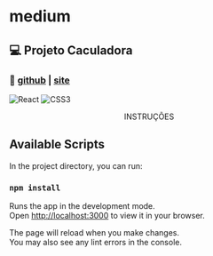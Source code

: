 # medium

## :computer: Projeto Caculadora
### :eyes: [github](https://github.com/d7pimenta/calculadora-app) | [site](https://d7pimenta.github.io/calculadora-app/)
![React](https://img.shields.io/badge/react-%2320232a.svg?style=for-the-badge&logo=react&logoColor=%2361DAFB)
![CSS3](https://img.shields.io/badge/css3-%231572B6.svg?style=for-the-badge&logo=css3&logoColor=white)


<p align="center">INSTRUÇÕES</p>








## Available Scripts

In the project directory, you can run:

### `npm install`

Runs the app in the development mode.\
Open [http://localhost:3000](http://localhost:3000) to view it in your browser.

The page will reload when you make changes.\
You may also see any lint errors in the console.
